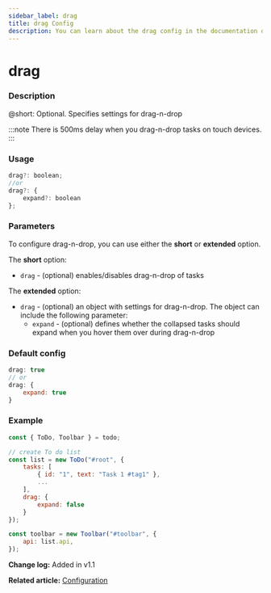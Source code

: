 ```yaml
---
sidebar_label: drag
title: drag Config
description: You can learn about the drag config in the documentation of the DHTMLX JavaScript To Do List library. Browse developer guides and API reference, try out code examples and live demos, and download a free 30-day evaluation version of DHTMLX To Do List.
---
```


# drag

### Description

@short: Optional. Specifies settings for drag-n-drop

:::note
There is 500ms delay when you drag-n-drop tasks on touch devices.
:::

### Usage

~~~js
drag?: boolean;
//or 
drag?: {
    expand?: boolean
};
~~~

### Parameters

To configure drag-n-drop, you can use either the **short** or **extended** option.

The **short** option:

- `drag` - (optional) enables/disables drag-n-drop of tasks

The **extended** option:

- `drag` - (optional) an object with settings for drag-n-drop. The object can include the following parameter:
    - `expand` - (optional) defines whether the collapsed tasks should expand when you hover them over during drag-n-drop

### Default config

~~~js
drag: true
// or
drag: {
    expand: true
}
~~~

### Example

~~~js {9-11}
const { ToDo, Toolbar } = todo;

// create To do list
const list = new ToDo("#root", {
	tasks: [
        { id: "1", text: "Task 1 #tag1" },
		...
    ],
    drag: {
        expand: false
    }
});

const toolbar = new Toolbar("#toolbar", {
    api: list.api,
});
~~~

**Change log:** Added in v1.1

**Related article:** [Configuration](guides/configuration.md#drag-n-drop)